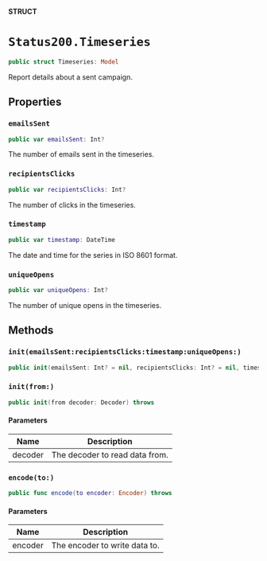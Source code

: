 **STRUCT**

# `Status200.Timeseries`

```swift
public struct Timeseries: Model
```

Report details about a sent campaign.

## Properties
### `emailsSent`

```swift
public var emailsSent: Int?
```

The number of emails sent in the timeseries.

### `recipientsClicks`

```swift
public var recipientsClicks: Int?
```

The number of clicks in the timeseries.

### `timestamp`

```swift
public var timestamp: DateTime
```

The date and time for the series in ISO 8601 format.

### `uniqueOpens`

```swift
public var uniqueOpens: Int?
```

The number of unique opens in the timeseries.

## Methods
### `init(emailsSent:recipientsClicks:timestamp:uniqueOpens:)`

```swift
public init(emailsSent: Int? = nil, recipientsClicks: Int? = nil, timestamp: Date? = nil, uniqueOpens: Int? = nil)
```

### `init(from:)`

```swift
public init(from decoder: Decoder) throws
```

#### Parameters

| Name | Description |
| ---- | ----------- |
| decoder | The decoder to read data from. |

### `encode(to:)`

```swift
public func encode(to encoder: Encoder) throws
```

#### Parameters

| Name | Description |
| ---- | ----------- |
| encoder | The encoder to write data to. |